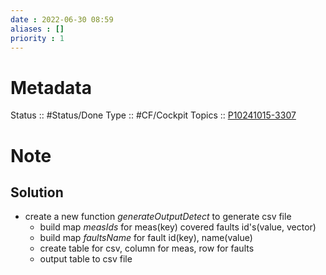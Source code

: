 ```yaml
---
date : 2022-06-30 08:59
aliases : []
priority : 1
---
```

# Metadata
Status :: #Status/Done
Type :: #CF/Cockpit 
Topics :: [P10241015-3307](https://jira.internal.synopsys.com/browse/P10241015-3307)
# Note
## Solution
* create a new function *generateOutputDetect* to generate csv file
	* build map *measIds* for meas(key) covered faults id's(value, vector)
	* build map *faultsName* for fault id(key), name(value)
	* create table for csv, column for meas, row for faults
	* output table to csv file